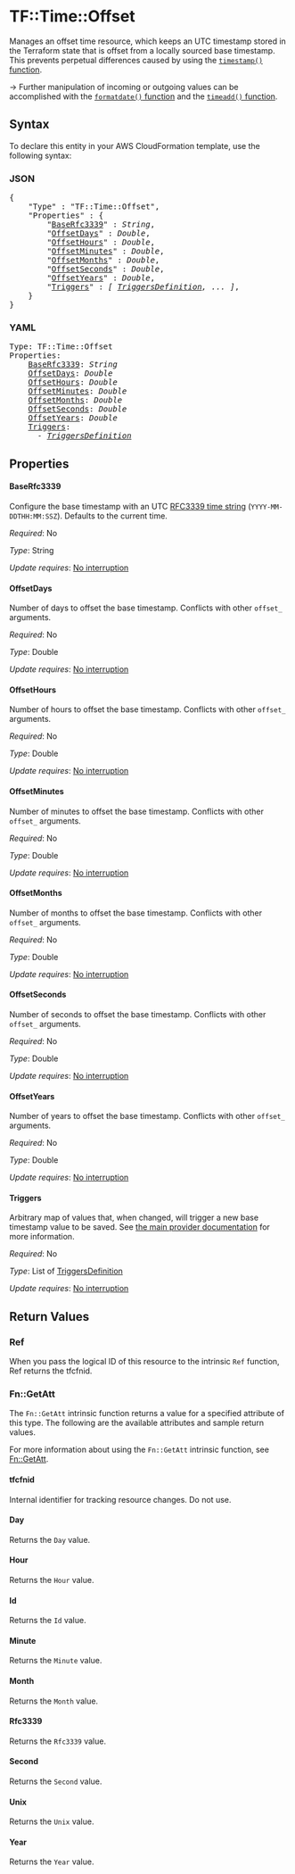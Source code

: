 # TF::Time::Offset

Manages an offset time resource, which keeps an UTC timestamp stored in the Terraform state that is offset from a locally sourced base timestamp. This prevents perpetual differences caused by using the [`timestamp()` function](https://www.terraform.io/docs/configuration/functions/timestamp.html).

-> Further manipulation of incoming or outgoing values can be accomplished with the [`formatdate()` function](https://www.terraform.io/docs/configuration/functions/formatdate.html) and the [`timeadd()` function](https://www.terraform.io/docs/configuration/functions/timeadd.html).

## Syntax

To declare this entity in your AWS CloudFormation template, use the following syntax:

### JSON

<pre>
{
    "Type" : "TF::Time::Offset",
    "Properties" : {
        "<a href="#baserfc3339" title="BaseRfc3339">BaseRfc3339</a>" : <i>String</i>,
        "<a href="#offsetdays" title="OffsetDays">OffsetDays</a>" : <i>Double</i>,
        "<a href="#offsethours" title="OffsetHours">OffsetHours</a>" : <i>Double</i>,
        "<a href="#offsetminutes" title="OffsetMinutes">OffsetMinutes</a>" : <i>Double</i>,
        "<a href="#offsetmonths" title="OffsetMonths">OffsetMonths</a>" : <i>Double</i>,
        "<a href="#offsetseconds" title="OffsetSeconds">OffsetSeconds</a>" : <i>Double</i>,
        "<a href="#offsetyears" title="OffsetYears">OffsetYears</a>" : <i>Double</i>,
        "<a href="#triggers" title="Triggers">Triggers</a>" : <i>[ <a href="triggersdefinition.md">TriggersDefinition</a>, ... ]</i>,
    }
}
</pre>

### YAML

<pre>
Type: TF::Time::Offset
Properties:
    <a href="#baserfc3339" title="BaseRfc3339">BaseRfc3339</a>: <i>String</i>
    <a href="#offsetdays" title="OffsetDays">OffsetDays</a>: <i>Double</i>
    <a href="#offsethours" title="OffsetHours">OffsetHours</a>: <i>Double</i>
    <a href="#offsetminutes" title="OffsetMinutes">OffsetMinutes</a>: <i>Double</i>
    <a href="#offsetmonths" title="OffsetMonths">OffsetMonths</a>: <i>Double</i>
    <a href="#offsetseconds" title="OffsetSeconds">OffsetSeconds</a>: <i>Double</i>
    <a href="#offsetyears" title="OffsetYears">OffsetYears</a>: <i>Double</i>
    <a href="#triggers" title="Triggers">Triggers</a>: <i>
      - <a href="triggersdefinition.md">TriggersDefinition</a></i>
</pre>

## Properties

#### BaseRfc3339

Configure the base timestamp with an UTC [RFC3339 time string](https://tools.ietf.org/html/rfc3339#section-5.8) (`YYYY-MM-DDTHH:MM:SSZ`). Defaults to the current time.

_Required_: No

_Type_: String

_Update requires_: [No interruption](https://docs.aws.amazon.com/AWSCloudFormation/latest/UserGuide/using-cfn-updating-stacks-update-behaviors.html#update-no-interrupt)

#### OffsetDays

Number of days to offset the base timestamp. Conflicts with other `offset_` arguments.

_Required_: No

_Type_: Double

_Update requires_: [No interruption](https://docs.aws.amazon.com/AWSCloudFormation/latest/UserGuide/using-cfn-updating-stacks-update-behaviors.html#update-no-interrupt)

#### OffsetHours

Number of hours to offset the base timestamp. Conflicts with other `offset_` arguments.

_Required_: No

_Type_: Double

_Update requires_: [No interruption](https://docs.aws.amazon.com/AWSCloudFormation/latest/UserGuide/using-cfn-updating-stacks-update-behaviors.html#update-no-interrupt)

#### OffsetMinutes

Number of minutes to offset the base timestamp. Conflicts with other `offset_` arguments.

_Required_: No

_Type_: Double

_Update requires_: [No interruption](https://docs.aws.amazon.com/AWSCloudFormation/latest/UserGuide/using-cfn-updating-stacks-update-behaviors.html#update-no-interrupt)

#### OffsetMonths

Number of months to offset the base timestamp. Conflicts with other `offset_` arguments.

_Required_: No

_Type_: Double

_Update requires_: [No interruption](https://docs.aws.amazon.com/AWSCloudFormation/latest/UserGuide/using-cfn-updating-stacks-update-behaviors.html#update-no-interrupt)

#### OffsetSeconds

Number of seconds to offset the base timestamp. Conflicts with other `offset_` arguments.

_Required_: No

_Type_: Double

_Update requires_: [No interruption](https://docs.aws.amazon.com/AWSCloudFormation/latest/UserGuide/using-cfn-updating-stacks-update-behaviors.html#update-no-interrupt)

#### OffsetYears

Number of years to offset the base timestamp. Conflicts with other `offset_` arguments.

_Required_: No

_Type_: Double

_Update requires_: [No interruption](https://docs.aws.amazon.com/AWSCloudFormation/latest/UserGuide/using-cfn-updating-stacks-update-behaviors.html#update-no-interrupt)

#### Triggers

Arbitrary map of values that, when changed, will trigger a new base timestamp value to be saved. See [the main provider documentation](../index.html) for more information.

_Required_: No

_Type_: List of <a href="triggersdefinition.md">TriggersDefinition</a>

_Update requires_: [No interruption](https://docs.aws.amazon.com/AWSCloudFormation/latest/UserGuide/using-cfn-updating-stacks-update-behaviors.html#update-no-interrupt)

## Return Values

### Ref

When you pass the logical ID of this resource to the intrinsic `Ref` function, Ref returns the tfcfnid.

### Fn::GetAtt

The `Fn::GetAtt` intrinsic function returns a value for a specified attribute of this type. The following are the available attributes and sample return values.

For more information about using the `Fn::GetAtt` intrinsic function, see [Fn::GetAtt](https://docs.aws.amazon.com/AWSCloudFormation/latest/UserGuide/intrinsic-function-reference-getatt.html).

#### tfcfnid

Internal identifier for tracking resource changes. Do not use.

#### Day

Returns the <code>Day</code> value.

#### Hour

Returns the <code>Hour</code> value.

#### Id

Returns the <code>Id</code> value.

#### Minute

Returns the <code>Minute</code> value.

#### Month

Returns the <code>Month</code> value.

#### Rfc3339

Returns the <code>Rfc3339</code> value.

#### Second

Returns the <code>Second</code> value.

#### Unix

Returns the <code>Unix</code> value.

#### Year

Returns the <code>Year</code> value.

